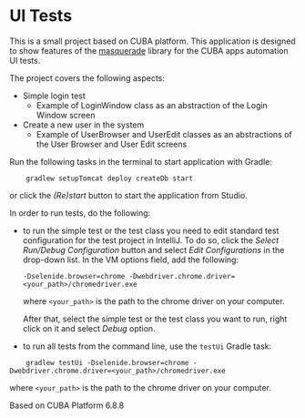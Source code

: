 # UI Tests

This is a small project based on CUBA platform. This application is designed to show features of the [masquerade](https://github.com/cuba-platform/masquerade) library for the CUBA apps automation UI tests.

The project covers the following aspects:

- Simple login test
   - Example of LoginWindow class as an abstraction of the Login Window screen
- Create a new user in the system
   - Example of UserBrowser and UserEdit classes as an abstractions of the User Browser and User Edit screens

Run the following tasks in the terminal to start application with Gradle:

```
    gradlew setupTomcat deploy createDb start
```

or click the *(Re)start* button to start the application from Studio.

In order to run tests, do the following:

- to run the simple test or the test class you need to edit standard
  test configuration for the test project in IntelliJ. To do so, click the
  *Select Run/Debug Configuration* button and select *Edit Configurations*  in the
  drop-down list. In the VM options field, add the following:

      -Dselenide.browser=chrome -Dwebdriver.chrome.driver=<your_path>/chromedriver.exe

  where `<your_path>` is the path to the chrome driver on your computer.

  After that, select the simple test or the test class you want to run, right
  click on it and select *Debug* option.

- to run all tests from the command line, use the `testUi` Gradle task:

```
    gradlew testUi -Dselenide.browser=chrome -Dwebdriver.chrome.driver=<your_path>/chromedriver.exe
```

   where `<your_path>` is the path to the chrome driver on your computer.
   
Based on CUBA Platform 6.8.8
